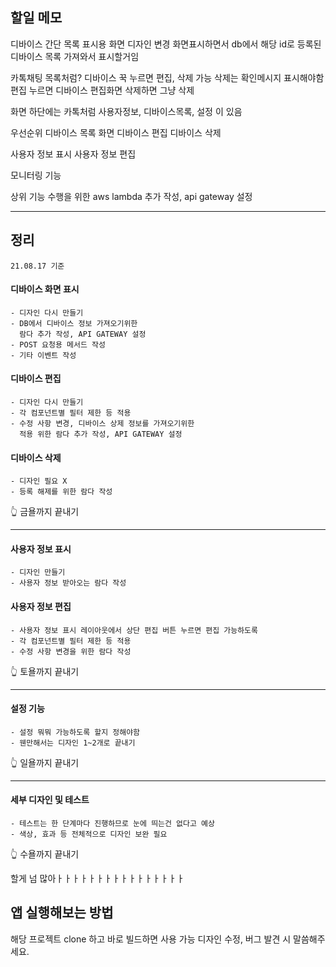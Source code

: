 ## 할일 메모

디바이스 간단 목록 표시용 화면 디자인 변경
화면표시하면서 db에서 해당 id로 등록된 디바이스 목록 가져와서 표시할거임


카톡채팅 목록처럼?
디바이스 꾹 누르면 편집, 삭제 가능
삭제는 확인메시지 표시해야함
편집 누르면 디바이스 편집화면
삭제하면 그냥 삭제

화면 하단에는 카톡처럼 사용자정보, 디바이스목록, 설정 이  있음


우선순위
디바이스 목록 화면
디바이스 편집
디바이스 삭제

사용자 정보 표시
사용자 정보 편집

모니터링 기능

상위 기능 수행을 위한 aws lambda 추가 작성, api gateway 설정

---

## 정리

`21.08.17 기준`

#### 디바이스 화면 표시
```
- 디자인 다시 만들기
- DB에서 디바이스 정보 가져오기위한 
  람다 추가 작성, API GATEWAY 설정
- POST 요청용 메서드 작성
- 기타 이벤트 작성
```

#### 디바이스 편집
```
- 디자인 다시 만들기
- 각 컴포넌트별 필터 제한 등 적용
- 수정 사항 변경, 디바이스 상제 정보를 가져오기위한
  적용 위한 람다 추가 작성, API GATEWAY 설정
```

#### 디바이스 삭제
```
- 디자인 필요 X
- 등록 해제를 위한 람다 작성
```

👆 금욜까지 끝내기

---

#### 사용자 정보 표시
```
- 디자인 만들기
- 사용자 정보 받아오는 람다 작성
```

#### 사용자 정보 편집
```
- 사용자 정보 표시 레이아웃에서 상단 편집 버튼 누르면 편집 가능하도록
- 각 컴포넌트별 필터 제한 등 적용
- 수정 사항 변경을 위한 람다 작성
```

👆 토욜까지 끝내기

---

#### 설정 기능
```
- 설정 뭐뭐 가능하도록 할지 정해야함
- 웬만해서는 디자인 1~2개로 끝내기
```

👆 일욜까지 끝내기

---

#### 세부 디자인 및 테스트
```
- 테스트는 한 단계마다 진행하므로 눈에 띄는건 없다고 예상
- 색상, 효과 등 전체적으로 디자인 보완 필요
```

👆 수욜까지 끝내기



할게 넘 많아ㅏㅏㅏㅏㅏㅏㅏㅏㅏㅏㅏㅏㅏㅏㅏㅏ

## 앱 실행해보는 방법
해당 프로젝트 clone 하고 바로 빌드하면 사용 가능
디자인 수정,  버그 발견 시 말씀해주세요.